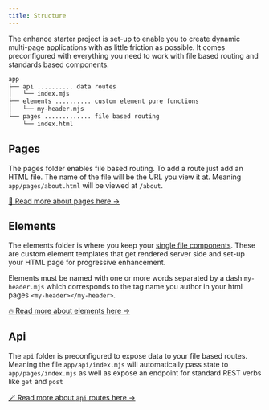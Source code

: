```yaml
---
title: Structure
---
```


The enhance starter project is set-up to enable you to create dynamic multi-page applications with as little friction as possible. It comes preconfigured with everything you need to work with file based routing and standards based components.

```bash
app
├── api .......... data routes
│   └── index.mjs
├── elements .......... custom element pure functions
│   └── my-header.mjs
└── pages ............. file based routing
    └── index.html
```

## Pages
The pages folder enables file based routing. To add a route just add an HTML file. The name of the file will be the URL you view it at. Meaning `app/pages/about.html` will be viewed at `/about`.

[ 📃 Read more about pages here → ]( /docs/learn/starter-project/pages )

## Elements
The elements folder is where you keep your [single file components](/docs/learn/concepts/single-file-components). These are custom element templates that get rendered server side and set-up your HTML page for progressive enhancement.

Elements must be named with one or more words separated by a dash `my-header.mjs` which corresponds to the tag name you author in your html pages `<my-header></my-header>`.

[ 🔥 Read more about elements here → ]( /docs/learn/starter-project/elements )

## Api
The `api` folder is preconfigured to expose data to your file based routes. Meaning the file `app/api/index.mjs` will automatically pass state to `app/pages/index.mjs` as well as expose an endpoint for standard REST verbs like `get` and `post`


[ 🪄 Read more about `api` routes here → ]( /docs/learn/starter-project/api )
